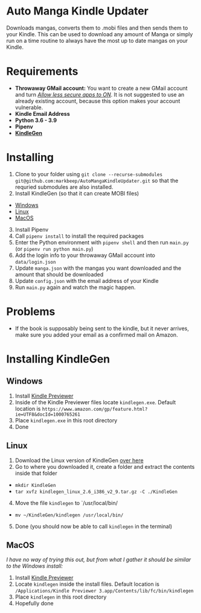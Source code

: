 # Auto Manga Kindle Updater
Downloads mangas, converts them to .mobi files and then sends them to your Kindle. This can be used to download any amount of Manga or simply run on a time routine to always have the most up to date mangas on your Kindle.


# Requirements
- **Throwaway GMail account:** You want to create a new GMail account and turn [*Allow less secure apps to ON*](https://myaccount.google.com/lesssecureapps). It is not suggested to use an already existing account, because this option makes your account vulnerable.
- **Kindle Email Address**
- **Python 3.6 - 3.9**
- **Pipenv**
- [**KindleGen**](#installing-kindlegen)


# Installing
1. Clone to your folder using `git clone --recurse-submodules git@github.com:markbeep/AutoMangaKindleUpdater.git` so that the requried submodules are also installed.
2. Install KindleGen (so that it can create MOBI files)
  - [Windows](#windows)
  - [Linux](#linux)
  - [MacOS](#macos)
3. Install Pipenv
4. Call `pipenv install` to install the required packages
5. Enter the Python environment with `pipenv shell` and then run `main.py` (or `pipenv run python main.py`)
6. Add the login info to your throwaway GMail account into `data/login.json`
7. Update `manga.json` with the mangas you want downloaded and the amount that should be downloaded
8. Update `config.json` with the email address of your Kindle
9. Run `main.py` again and watch the magic happen.

# Problems
- If the book is supposably being sent to the kindle, but it never arrives, make sure you added your email as a confirmed mail on Amazon.

# Installing KindleGen

## Windows
1. Install [Kindle Previewer](https://www.amazon.com/gp/feature.html?ie=UTF8&docId=1000765261)
2. Inside of the Kindle Previewer files locate `kindlegen.exe`. Default location is `https://www.amazon.com/gp/feature.html?ie=UTF8&docId=1000765261`
3. Place `kindlegen.exe` in this root directory
4. Done

## Linux
1. Download the Linux version of KindleGen [over here](https://archive.org/download/kindlegen2.9/kindlegen_linux_2.6_i386_v2_9.tar.gz)
2. Go to where you downloaded it, create a folder and extract the contents inside that folder
 - `mkdir KindleGen`
 - `tar xvfz kindlegen_linux_2.6_i386_v2_9.tar.gz -C ./KindleGen`
4. Move the file `kindlegen` to `/usr/local/bin/
  - `mv ~/KindleGen/kindlegen /usr/local/bin/`
5. Done (you should now be able to call `kindlegen` in the terminal)

## MacOS
*I have no way of trying this out, but from what I gather it should be similar to the Windows install:*
1. Install [Kindle Previewer](https://www.amazon.com/gp/feature.html?ie=UTF8&docId=1000765261)
2. Locate `kindlegen` inside the install files. Default location is `/Applications/Kindle Previewer 3.app/Contents/lib/fc/bin/kindlegen`
3. Place `kindlegen` in this root directory
4. Hopefully done
